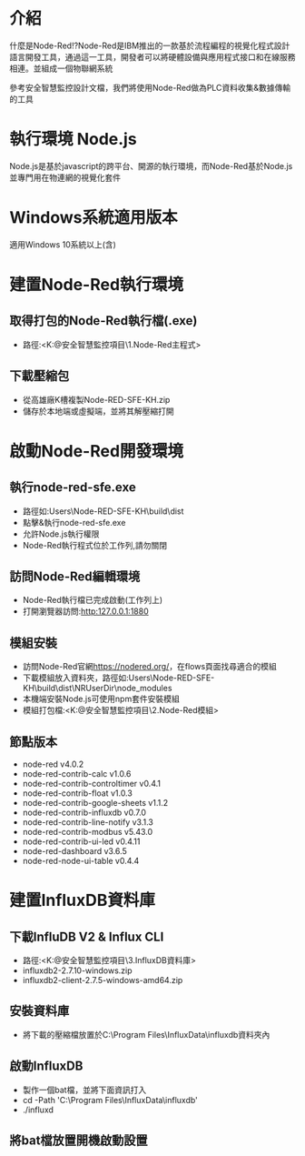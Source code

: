 # 介紹
什麼是Node-Red!?Node-Red是IBM推出的一款基於流程編程的視覺化程式設計語言開發工具，通過這一工具，開發者可以將硬體設備與應用程式接口和在線服務相連。並組成一個物聯網系統

參考安全智慧監控設計文檔，我們將使用Node-Red做為PLC資料收集&數據傳輸的工具

# 執行環境 Node.js
Node.js是基於javascript的跨平台、開源的執行環境，而Node-Red基於Node.js並專門用在物連網的視覺化套件

# Windows系統適用版本
適用Windows 10系統以上(含)

# 建置Node-Red執行環境
## 取得打包的Node-Red執行檔(.exe)
- 路徑:<K:\@安全智慧監控項目\1.Node-Red主程式>

## 下載壓縮包
- 從高雄廠K槽複製Node-RED-SFE-KH.zip
- 儲存於本地端或虛擬端，並將其解壓縮打開

# 啟動Node-Red開發環境
## 執行node-red-sfe.exe
- 路徑如:Users\Node-RED-SFE-KH\build\dist
- 點擊&執行node-red-sfe.exe
- 允許Node.js執行權限
- Node-Red執行程式位於工作列,請勿關閉

## 訪問Node-Red編輯環境
- Node-Red執行檔已完成啟動(工作列上)
- 打開瀏覽器訪問:<http:127.0.0.1:1880>

## 模組安裝
- 訪問Node-Red官網<https://nodered.org/>，在flows頁面找尋適合的模組
- 下載模組放入資料夾，路徑如:Users\Node-RED-SFE-KH\build\dist\NRUserDir\node_modules
- 本機端安裝Node.js可使用npm套件安裝模組
- 模組打包檔:<K:\@安全智慧監控項目\2.Node-Red模組>

## 節點版本
- node-red v4.0.2
- node-red-contrib-calc v1.0.6
- node-red-contrib-controltimer v0.4.1
- node-red-contrib-float v1.0.3
- node-red-contrib-google-sheets v1.1.2
- node-red-contrib-influxdb v0.7.0
- node-red-contrib-line-notify v3.1.3
- node-red-contrib-modbus v5.43.0
- node-red-contrib-ui-led v0.4.11
- node-red-dashboard v3.6.5
- node-red-node-ui-table v0.4.4

# 建置InfluxDB資料庫
## 下載InfluDB V2 & Influx CLI
- 路徑:<K:\@安全智慧監控項目\3.InfluxDB資料庫>
- influxdb2-2.7.10-windows.zip
- influxdb2-client-2.7.5-windows-amd64.zip

## 安裝資料庫
- 將下載的壓縮檔放置於C:\Program Files\InfluxData\influxdb資料夾內

## 啟動InfluxDB
- 製作一個bat檔，並將下面資訊打入
- cd -Path 'C:\Program Files\InfluxData\influxdb'
- ./influxd

## 將bat檔放置開機啟動設置